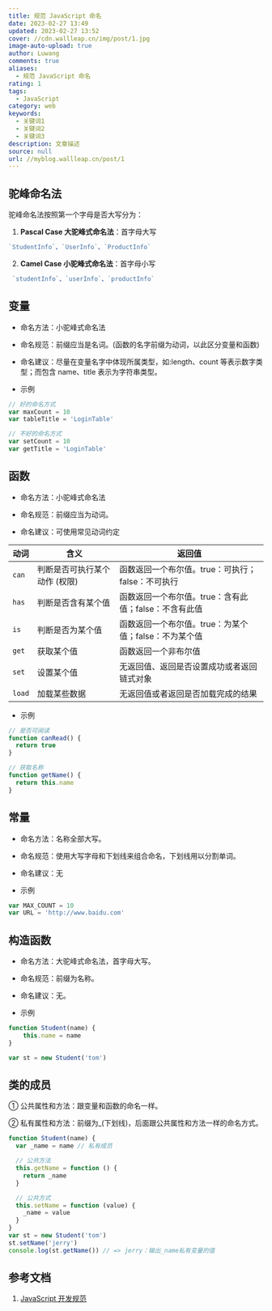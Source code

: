 ```yaml
---
title: 规范 JavaScript 命名
date: 2023-02-27 13:49
updated: 2023-02-27 13:52
cover: //cdn.wallleap.cn/img/post/1.jpg
image-auto-upload: true
author: Luwang
comments: true
aliases:
  - 规范 JavaScript 命名
rating: 1
tags:
  - JavaScript
category: web
keywords:
  - 关键词1
  - 关键词2
  - 关键词3
description: 文章描述
source: null
url: //myblog.wallleap.cn/post/1
---
```


## 驼峰命名法

驼峰命名法按照第一个字母是否大写分为：

1. **Pascal Case 大驼峰式命名法**：首字母大写

```js
`StudentInfo`、`UserInfo`、`ProductInfo`
```

2. **Camel Case 小驼峰式命名法**：首字母小写

```js
 `studentInfo`、`userInfo`、`productInfo`
```

## 变量

- 命名方法：小驼峰式命名法

- 命名规范：前缀应当是名词。(函数的名字前缀为动词，以此区分变量和函数)

- 命名建议：尽量在变量名字中体现所属类型，如:length、count 等表示数字类型；而包含 name、title 表示为字符串类型。

- 示例

```js
// 好的命名方式
var maxCount = 10
var tableTitle = 'LoginTable'

// 不好的命名方式
var setCount = 10
var getTitle = 'LoginTable'
```

## 函数

- 命名方法：小驼峰式命名法

- 命名规范：前缀应当为动词。

- 命名建议：可使用常见动词约定

| 动词   | 含义                          | 返回值                                                |
| ------ | ----------------------------- | ----------------------------------------------------- |
| `can`  | 判断是否可执行某个动作 (权限) | 函数返回一个布尔值。true：可执行；false：不可执行     |
| `has`  | 判断是否含有某个值            | 函数返回一个布尔值。true：含有此值；false：不含有此值 |
| `is`   | 判断是否为某个值              | 函数返回一个布尔值。true：为某个值；false：不为某个值 |
| `get`  | 获取某个值                    | 函数返回一个非布尔值                                  |
| `set`  | 设置某个值                    | 无返回值、返回是否设置成功或者返回链式对象            |
| `load` | 加载某些数据                  | 无返回值或者返回是否加载完成的结果                    |

- 示例

```js
// 是否可阅读
function canRead() {
  return true
}

// 获取名称
function getName() {
  return this.name
}
```

## 常量

- 命名方法：名称全部大写。

- 命名规范：使用大写字母和下划线来组合命名，下划线用以分割单词。

- 命名建议：无

- 示例

```js
var MAX_COUNT = 10
var URL = 'http://www.baidu.com'
```

## 构造函数

- 命名方法：大驼峰式命名法，首字母大写。

- 命名规范：前缀为名称。

- 命名建议：无。

- 示例

```javascript
function Student(name) {
	this.name = name
}

var st = new Student('tom')
```

## 类的成员

① 公共属性和方法：跟变量和函数的命名一样。

② 私有属性和方法：前缀为_(下划线)，后面跟公共属性和方法一样的命名方式。

```javascript
function Student(name) {
  var _name = name // 私有成员

  // 公共方法
  this.getName = function () {
    return _name
  }

  // 公共方式
  this.setName = function (value) {
    _name = value
  }
}
var st = new Student('tom')
st.setName('jerry')
console.log(st.getName()) // => jerry：输出_name私有变量的值
```

## 参考文档

1. [JavaScript 开发规范](https://www.cnblogs.com/polk6/p/4660195.html)
